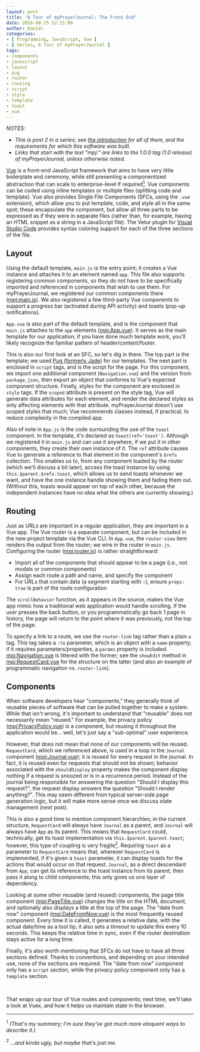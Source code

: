 ```yaml
---
layout: post
title: "A Tour of myPrayerJournal: The Front End"
date: 2018-08-25 12:15:00
author: Daniel
categories:
- [ Programming, JavaScript, Vue ]
- [ Series, A Tour of myPrayerJournal ]
tags:
- components
- javascript
- layout
- pug
- router
- routing
- script
- style
- template
- toast
- vue
---
```

_NOTES:_
- _This is post 2 in a series; see [the introduction][intro] for all of them, and the requirements for which this software was built._
- _Links that start with the text "mpj:" are links to the 1.0.0 tag (1.0 release) of myPrayerJournal, unless otherwise noted._

[Vue][] is a front-end JavaScript framework that aims to have very little boilerplate and ceremony, while still presenting a componentized abstraction that can scale to enterprise-level if required<a href="#note-1"><sup>1</sup></a>. Vue components can be coded using inline templates or multiple files (splitting code and template). Vue also provides Single File Components (SFCs, using the `.vue` extension), which allow you to put template, code, and style all in the same spot; these encapsulate the component, but allow all three parts to be expressed as if they were in separate files (rather than, for example, having an HTML snippet as a string in a JavaScript file). The Vetur plugin for [Visual Studio Code][vscode] provides syntax coloring support for each of the three sections of the file.

## Layout

Using the default template, `main.js` is the entry point; it creates a Vue instance and attaches it to an element named `app`. This file also supports registering common components, so they do not have to be specifically imported and referenced in components that wish to use them. For myPrayerJournal, we registered our common components there ([mpj:main.js][main.js]). We also registered a few third-party Vue components to support a progress bar (activated during API activity) and toasts (pop-up notifications).

`App.vue` is also part of the default template, and is the component that `main.js` attaches to the `app` elements ([mpj:App.vue][App.vue]). It serves as the main template for our application; if you have done much template work, you'll likely recognize the familiar pattern of header/content/footer.

This is also our first look at an SFC, so let's dig in there. The top part is the template; we used [Pug (formerly Jade)][pug] for our templates. The next part is enclosed in `script` tags, and is the script for the page. For this component, we import one additional component (`Navigation.vue`) and the version from `package.json`, then export an object that conforms to Vue's expected component structure. Finally, styles for the component are enclosed in `style` tags. If the `scoped` attribute is present on the style tag, Vue will generate data attributes for each element, and render the declared styles as only affecting elements with that attribute. myPrayerJournal doesn't use scoped styles that much; Vue recommends classes instead, if practical, to reduce complexity in the compiled app.

Also of note in `App.js` is the code surrounding the use of the `toast` component. In the template, it's declared as `toast(ref='toast')`. Although we registered it in `main.js` and can use it anywhere, if we put it in other components, they create their own instance of it. The `ref` attribute causes Vue to generate a reference to that element in the component's `$refs` collection. This enables us to, from any component loaded by the router (which we'll discuss a bit later), access the toast instance by using `this.$parent.$refs.toast`, which allows us to send toasts whenever we want, and have the one instance handle showing them and fading them out. (Without this, toasts would appear on top of each other, because the independent instances have no idea what the others are currently showing.)

## Routing

Just as URLs are important in a regular application, they are important in a Vue app. The Vue router is a separate component, but can be included in the new project template via the Vue CLI. In `App.vue`, the `router-view` item renders the output from the router; we wire in the router in `main.js`. Configuring the router ([mpj:router.js][router.js]) is rather straightforward:
- Import all of the components that should appear to be a page (i.e., not modals or common components)
- Assign each route a path and name, and specify the component
- For URLs that contain data (a segment starting with `:`), ensure `props: true` is part of the route configuration

The `scrollBehavior` function, as it appears in the source, makes the Vue app mimic how a traditional web application would handle scrolling. If the user presses the back button, or you programmatically go back 1 page in history, the page will return to the point where it was previously, not the top of the page.

To specify a link to a route, we use the `router-link` tag rather than a plain `a` tag. This tag takes a `:to` parameter, which is an object with a `name` property; if it requires parameters/properties, a `params` property is included. [mpj:Navigation.vue][Navigation.vue] is littered with the former; see the `showEdit` method in [mpj:RequestCard.vue][RequestCard.vue] for the structure on the latter (and also an example of programmatic navigation vs. `router-link`).

## Components

When software developers hear "components," they generally think of reusable pieces of software that can be pulled together to make a system. While that isn't wrong, it's important to understand that "reusable" does not necessarily mean "reused." For example, the privacy policy ([mpj:PrivacyPolicy.vue][PrivacyPolicy.vue]) is a component, but reusing it throughout the application would be... well, let's just say a "sub-optimal" user experience.

However, that does not mean that none of our components will be reused. `RequestCard`, which we referenced above, is used in a loop in the `Journal` component ([mpj:Journal.vue][Journal.vue]); it is reused for every request in the journal. In fact, it is reused even for requests that should not be shown; behavior associated with the `shouldDisplay` property makes the component display nothing if a request is snoozed or is in a recurrence period. Instead of the journal being responsible for answering the question "Should I display this request?", the request display answers the question "Should I render anything?". This may seem different from typical server-side page generation logic, but it will make more sense once we discuss state management (next post).

This is also a good time to mention component hierarchies; in the current structure, `RequestCard` will always have `Journal` as a parent, and `Journal` will always have `App` as its parent. This means that `RequestCard` could, technically, get its toast implementation via `this.$parent.$parent.toast`; however, this type of coupling is very fragile<a href="#note-2"><sup>2</sup></a>. Requiring `toast` as a parameter to `RequestCard` means that, wherever `RequestCard` is implemented, if it's given a `toast` parameter, it can display toasts for the actions that would occur on that request. `Journal`, as a direct descendant from `App`, can get its reference to the toast instance from its parent, then pass it along to child components; this only gives us one layer of dependency.

Looking at some other reusable (and reused) components, the page title component ([mpj:PageTitle.vue][PageTitle.vue]) changes the title on the HTML document, and optionally also displays a title at the top of the page. The "date from now" component ([mpj:DateFromNow.vue][DateFromNow.vue]) is the most frequently reused component. Every time it is called, it generates a relative date, with the actual date/time as a tool tip; it also sets a timeout to update this every 10 seconds. This keeps the relative time in sync, even if the router destination stays active for a long time.

Finally, it's also worth mentioning that SFCs do not have to have all three sections defined. Thanks to conventions, and depending on your intended use, none of the sections are required. The "date from now" component only has a `script` section, while the privacy policy component only has a `template` section.

<p>&nbsp;</p>

That wraps up our tour of Vue routes and components; next time, we'll take a look at Vuex, and how it helps us maintain state in the browser.

---
<a name="note-1"><sup>1</sup></a> _(That's my summary; I'm sure they've got much more eloquent ways to describe it.)_

<a name="note-2"><sup>2</sup></a> _...and kinda ugly, but maybe that's just me._


[intro]: /2018/a-tour-of-myprayerjournal/introduction.html "A Tour of myPrayerJournal: Introduction | The Bit Badger Blog"
[Vue]: https://vuejs.org
[main.js]: https://github.com/bit-badger/myPrayerJournal/blob/1.0.0/src/app/src/main.js "app/src/main.js | myPrayerJournal | GitHub"
[App.vue]: https://github.com/bit-badger/myPrayerJournal/blob/1.0.0/src/app/src/App.vue "app/src/App.vue | myPrayerJournal | GitHub"
[pug]: https://pugjs.org
[vscode]: https://code.visualstudio.com
[router.js]: https://github.com/bit-badger/myPrayerJournal/blob/1.0.0/src/app/src/router.js "app/src/router.js | myPrayerJournal | GitHub"
[Navigation.vue]: https://github.com/bit-badger/myPrayerJournal/blob/1.0.0/src/app/src/components/common/Navigation.vue "app/src/components/common/Navigation.vue | myPrayerJournal | GitHub"
[RequestCard.vue]: https://github.com/bit-badger/myPrayerJournal/blob/1.0.0/src/app/src/components/request/RequestCard.vue#L45 "app/src/components/request/RequestCard.vue | myPrayerJournal | GitHub"
[PrivacyPolicy.vue]: https://github.com/bit-badger/myPrayerJournal/blob/1.0.0/src/app/src/components/legal/PrivacyPolicy.vue "app/src/components/legal/PrivacyPolicy.vue | myPrayerJournal | GitHub"
[Journal.vue]: https://github.com/bit-badger/myPrayerJournal/blob/1.0.0/src/app/src/components/Journal.vue "app/src/components/Journal.vue | myPrayerJournal | GitHub"
[PageTitle.vue]: https://github.com/bit-badger/myPrayerJournal/blob/1.0.0/src/app/src/components/common/PageTitle.vue "app/src/components/common/PageTitle.vue | myPrayerJournal | GitHub"
[DateFromNow.vue]: https://github.com/bit-badger/myPrayerJournal/blob/1.0.0/src/app/src/components/common/DateFromNow.vue "app/src/components/common/DateFromNow.vue | myPrayerJournal | GitHub"
